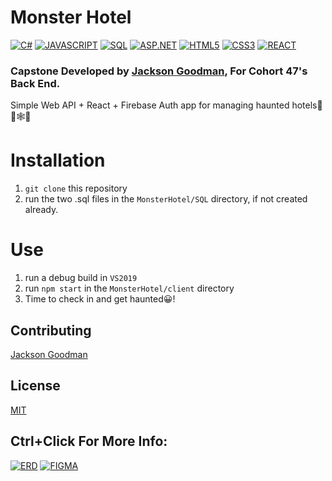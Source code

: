 # Monster Hotel
[![C#](https://img.shields.io/badge/c%23-006400.svg?style=for-the-badge&logo=c-sharp&logoColor=white)](#)
[![JAVASCRIPT](https://img.shields.io/badge/javascript%20-%23323330.svg?&style=for-the-badge&logo=javascript&logoColor=%23F7DF1E)](#)
[![SQL](https://img.shields.io/badge/SQL-CC2927?style=for-the-badge&logo=microsoft-sql-server&logoColor=white)](#)
[![ASP.NET](https://img.shields.io/badge/ASP.NET-%231572B6.svg?style=for-the-badge&logo=.net&logoColor=white)](#)
[![HTML5](https://img.shields.io/badge/Html5-%23E34F26.svg?style=for-the-badge&logo=html5&logoColor=white)](#)
[![CSS3](https://img.shields.io/badge/css3%20-%231572B6.svg?&style=for-the-badge&logo=css3&logoColor=white)](#)
[![REACT](https://img.shields.io/badge/React-20232A?style=for-the-badge&logo=react&logoColor=61DAFB)](#)
### Capstone Developed by [Jackson Goodman](https://github.com/jacksonrgoodman), For Cohort 47's Back End.
Simple Web API + React + Firebase Auth app for managing haunted hotels🎃🦇🕸👀

# Installation
1. `git clone` this repository
2. run the two .sql files in the `MonsterHotel/SQL` directory, if not created already.

# Use
1. run a debug build in `VS2019`
2. run `npm start` in the `MonsterHotel/client` directory
3. Time to check in and get haunted😀!

## Contributing
[Jackson Goodman](https://github.com/jacksonrgoodman)  

## License
[MIT](https://choosealicense.com/licenses/mit/)

## Ctrl+Click For More Info:

[![ERD](https://img.shields.io/badge/ERD-lightgreen?style=for-the-badge&logo=node-red&logoColor=black)](https://dbdiagram.io/d/60fb17e128da596eb54b417d)
[![FIGMA](https://img.shields.io/badge/Figma-FFFF00?style=for-the-badge&logo=figma&logoColor=black)](https://www.figma.com/file/WSQNR6Unoe9Mt8Oyvpn1sC/Monster-Hotel)
